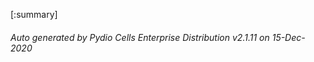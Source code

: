 






[:summary]

###### Auto generated by Pydio Cells Enterprise Distribution v2.1.11 on 15-Dec-2020
